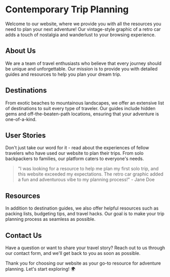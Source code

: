 <!--font:Montserrat-->

# Contemporary Trip Planning

Welcome to our website, where we provide you with all the resources you need to plan your next adventure! Our vintage-style graphic of a retro car adds a touch of nostalgia and wanderlust to your browsing experience.

## About Us
We are a team of travel enthusiasts who believe that every journey should be unique and unforgettable. Our mission is to provide you with detailed guides and resources to help you plan your dream trip.

## Destinations
From exotic beaches to mountainous landscapes, we offer an extensive list of destinations to suit every type of traveler. Our guides include hidden gems and off-the-beaten-path locations, ensuring that your adventure is one-of-a-kind.

## User Stories
Don't just take our word for it - read about the experiences of fellow travelers who have used our website to plan their trips. From solo backpackers to families, our platform caters to everyone's needs.

> "I was looking for a resource to help me plan my first solo trip, and this website exceeded my expectations. The retro car graphic added a fun and adventurous vibe to my planning process!" - Jane Doe

## Resources
In addition to destination guides, we also offer helpful resources such as packing lists, budgeting tips, and travel hacks. Our goal is to make your trip planning process as seamless as possible.

## Contact Us
Have a question or want to share your travel story? Reach out to us through our contact form, and we'll get back to you as soon as possible.

Thank you for choosing our website as your go-to resource for adventure planning. Let's start exploring! 🌍

<!--

Write me content for website with wallpaper which alt text is:

"A vintage-style graphic of a retro car for a car or travel website"

The name/title of the page should not be 1:1 copy of the alt text but rather a real content of the website which is using this wallpaper.

- Use markdown format 
- Start with heading
- Heading should be short and concise
- The content should look like a real website 
- The website should not be about the wallpaper, wallpaper is just a related background
- Heading should be contain work "wallpaper" or "background"
- Include real sections like references, contact, user stories, etc. use things relevant to the page purpose.
- Feel free to use structure like headings, bullets, numbering, blockquotes, paragraphs, horizontal lines, etc.
- You can use formatting like bold or _italic_
- You can include UTF-8 emojis
- Links should be only #hash anchors (and you can refer to the document itself)
- Do not include images


---


# Retro Car Wallpaper for Adventure Enthusiasts

Welcome to our adventure-packed website, where we provide you with all the resources you need to plan your next trip! Our vintage-style graphic of a retro car wallpaper sets the tone for your wanderlust-filled journey. 

## About Us
We are a team of travel enthusiasts who believe that every adventure should be unique and unforgettable. We provide you with detailed guides on various destinations, including hidden gems and off-the-beaten-path locations. 

## Destinations
Our website features an extensive list of destinations, ranging from exotic beaches to mountainous landscapes. Whether you're looking for a relaxing getaway or an adrenaline-fueled adventure, we've got you covered. 

## User Stories
Don't just take our word for it - read about the experiences of fellow travelers who have used our website to plan their trips. From solo backpackers to families, our platform caters to everyone's needs. 

> "I stumbled upon this website while planning my road trip across the US, and I couldn't be happier with the resources provided. The retro car wallpaper is the perfect touch!" - John Doe

## Resources
In addition to destination guides, we also offer helpful resources such as packing lists, budgeting tips, and travel hacks. Our goal is to make your trip planning process as seamless as possible. 

## Contact Us
Have a question or want to share your travel story? Reach out to us through our contact form, and we'll get back to you as soon as possible. 

Thank you for choosing our website as your go-to resource for adventure planning. Let's hit the road! 🚗


---


Heading should not include word "wallpaper". The website should not be about the wallpaper itself, wallpaper is just a related background, rewrite whole content.


---


# Adventure Planning for the Modern Traveler

Welcome to our website, where we provide you with all the resources you need to plan your next adventure! Our vintage-style graphic of a retro car adds a touch of nostalgia and wanderlust to your browsing experience.

## About Us
We are a team of travel enthusiasts who believe that every journey should be unique and unforgettable. Our mission is to provide you with detailed guides and resources to help you plan your dream trip.

## Destinations
From exotic beaches to mountainous landscapes, we offer an extensive list of destinations to suit every type of traveler. Our guides include hidden gems and off-the-beaten-path locations, ensuring that your adventure is one-of-a-kind.

## User Stories
Don't just take our word for it - read about the experiences of fellow travelers who have used our website to plan their trips. From solo backpackers to families, our platform caters to everyone's needs.

> "I was looking for a resource to help me plan my first solo trip, and this website exceeded my expectations. The retro car graphic added a fun and adventurous vibe to my planning process!" - Jane Doe

## Resources
In addition to destination guides, we also offer helpful resources such as packing lists, budgeting tips, and travel hacks. Our goal is to make your trip planning process as seamless as possible.

## Contact Us
Have a question or want to share your travel story? Reach out to us through our contact form, and we'll get back to you as soon as possible.

Thank you for choosing our website as your go-to resource for adventure planning. Let's start exploring! 🌍


---


Write me a Google font which is best fitting for the website.

Pick from the list:
- Exo 2
- Lato
- Lobster
- IBM Plex Sans
- Open Sans
- Cinzel Decorative
- Inter
- Cormorant Garamond
- Playfair Display
- Futura
- Cabin
- Dancing Script
- Alegreya
- Barlow Condensed
- Creepster
- Roboto
- Orbitron
- Great Vibes
- Poppins
- Montserrat
- Cinzel
- Raleway


Write just the font name nothing else.


---


Montserrat

-->
